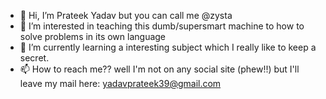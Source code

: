 - 👋 Hi, I’m Prateek Yadav but you can call me @zysta
- 👀 I’m interested in teaching this dumb/supersmart machine to how to solve problems in its own language
- 🌱 I’m currently learning a interesting subject which I really like to keep a secret.
- 📫 How to reach me?? well I'm not on any social site (phew!!) but I'll leave my mail here: yadavprateek39@gmail.com

<!---
zysta/zysta is a ✨ special ✨ repository because its `README.md` (this file) appears on your GitHub profile.
You can click the Preview link to take a look at your changes.
--->
